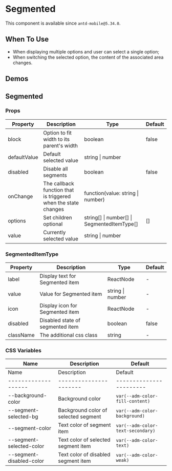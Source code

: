 # Segmented

This component is available since `antd-mobile@5.34.0`.

## When To Use

- When displaying multiple options and user can select a single option;
- When switching the selected option, the content of the associated area changes.

## Demos

<code src="./demos/demo1.tsx"></code>

## Segmented

### Props

| Property | Description | Type | Default |
| --- | --- | --- | --- |
| block | Option to fit width to its parent\'s width | boolean | false |
| defaultValue | Default selected value | string \| number |  |
| disabled | Disable all segments | boolean | false |
| onChange | The callback function that is triggered when the state changes | function(value: string \| number) |  |
| options | Set children optional | string\[] \| number\[] \| SegmentedItemType\[] | [] |
| value | Currently selected value | string \| number |  |

### SegmentedItemType

| Property  | Description                      | Type             | Default |
| --------- | -------------------------------- | ---------------- | ------- |
| label     | Display text for Segmented item  | ReactNode        | -       |
| value     | Value for Segmented item         | string \| number | -       |
| icon      | Display icon for Segmented item  | ReactNode        | -       |
| disabled  | Disabled state of segmented item | boolean          | false   |
| className | The additional css class         | string           | -       |

### CSS Variables

| Name | Description | Default |
| --- | --- | --- |
| Name | Description | Default |
| ------------------- | ---------------------- | ----------------------- |
| --background-color | Background color | `var(--adm-color-fill-content)` |
| --segment-selected-bg | Background color of selected segment | `var(--adm-color-background)` |
| --segment-color | Text color of segment item | `var(--adm-color-text-secondary)` |
| --segment-selected-color | Text color of selected segment item | `var(--adm-color-text)` |
| --segment-disabled-color | Text color of disabled segment item | `var(--adm-color-weak)` |
